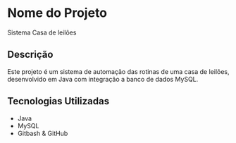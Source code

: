 # Nome do Projeto
Sistema Casa de leilões

## Descrição
Este projeto é um sistema de automação das rotinas de uma casa de leilões, desenvolvido em Java com integração a banco de dados MySQL.

## Tecnologias Utilizadas
- Java
- MySQL
- Gitbash & GitHub
